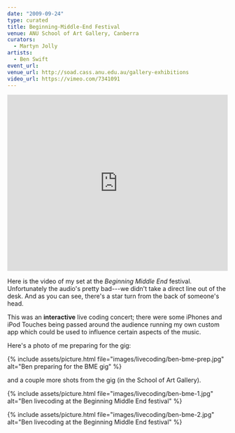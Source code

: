 ```yaml
---
date: "2009-09-24"
type: curated
title: Beginning-Middle-End Festival
venue: ANU School of Art Gallery, Canberra
curators:
  - Martyn Jolly
artists:
  - Ben Swift
event_url:
venue_url: http://soad.cass.anu.edu.au/gallery-exhibitions
video_url: https://vimeo.com/7341091
---
```


<div style="padding:80% 0 0 0;position:relative;"><iframe src="https://player.vimeo.com/video/7341091?color=be2edd" style="position:absolute;top:0;left:0;width:100%;height:100%;" frameborder="0" webkitallowfullscreen mozallowfullscreen allowfullscreen></iframe></div><script src="https://player.vimeo.com/api/player.js"></script>

Here is the video of my set at the _Beginning Middle End_ festival.
Unfortunately the audio's pretty bad---we didn't take a direct line out of the
desk. And as you can see, there's a star turn from the back of someone's head.

This was an **interactive** live coding concert; there were some iPhones and
iPod Touches being passed around the audience running my own custom app which
could be used to influence certain aspects of the music.

Here's a photo of me preparing for the gig:

{% include assets/picture.html file="images/livecoding/ben-bme-prep.jpg" alt="Ben preparing for the BME gig" %}

and a couple more shots from the gig (in the School of Art Gallery).

{% include assets/picture.html file="images/livecoding/ben-bme-1.jpg" alt="Ben livecoding at the Beginning Middle End festival" %}

{% include assets/picture.html file="images/livecoding/ben-bme-2.jpg" alt="Ben livecoding at the Beginning Middle End festival" %}
